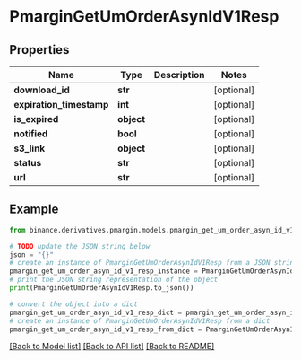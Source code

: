 # PmarginGetUmOrderAsynIdV1Resp


## Properties

Name | Type | Description | Notes
------------ | ------------- | ------------- | -------------
**download_id** | **str** |  | [optional] 
**expiration_timestamp** | **int** |  | [optional] 
**is_expired** | **object** |  | [optional] 
**notified** | **bool** |  | [optional] 
**s3_link** | **object** |  | [optional] 
**status** | **str** |  | [optional] 
**url** | **str** |  | [optional] 

## Example

```python
from binance.derivatives.pmargin.models.pmargin_get_um_order_asyn_id_v1_resp import PmarginGetUmOrderAsynIdV1Resp

# TODO update the JSON string below
json = "{}"
# create an instance of PmarginGetUmOrderAsynIdV1Resp from a JSON string
pmargin_get_um_order_asyn_id_v1_resp_instance = PmarginGetUmOrderAsynIdV1Resp.from_json(json)
# print the JSON string representation of the object
print(PmarginGetUmOrderAsynIdV1Resp.to_json())

# convert the object into a dict
pmargin_get_um_order_asyn_id_v1_resp_dict = pmargin_get_um_order_asyn_id_v1_resp_instance.to_dict()
# create an instance of PmarginGetUmOrderAsynIdV1Resp from a dict
pmargin_get_um_order_asyn_id_v1_resp_from_dict = PmarginGetUmOrderAsynIdV1Resp.from_dict(pmargin_get_um_order_asyn_id_v1_resp_dict)
```
[[Back to Model list]](../README.md#documentation-for-models) [[Back to API list]](../README.md#documentation-for-api-endpoints) [[Back to README]](../README.md)


